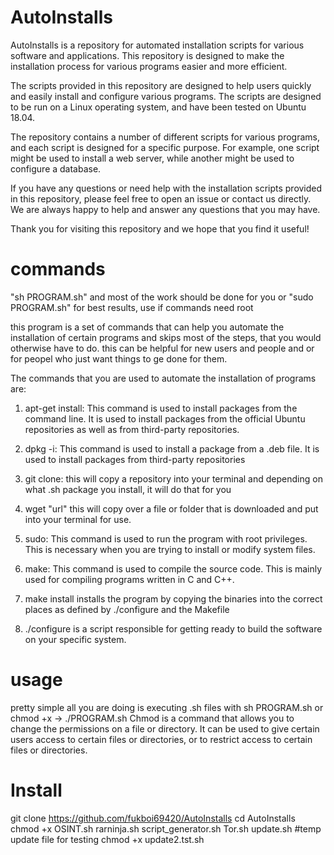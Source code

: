 # AutoInstalls

AutoInstalls is a repository for automated installation scripts for various software and applications. This repository is designed to make the installation process for various programs easier and more efficient. 

The scripts provided in this repository are designed to help users quickly and easily install and configure various programs. The scripts are designed to be run on a Linux operating system, and have been tested on Ubuntu 18.04. 

The repository contains a number of different scripts for various programs, and each script is designed for a specific purpose. For example, one script might be used to install a web server, while another might be used to configure a database.

If you have any questions or need help with the installation scripts provided in this repository, please feel free to open an issue or contact us directly. We are always happy to help and answer any questions that you may have.

Thank you for visiting this repository and we hope that you find it useful!
# commands
"sh PROGRAM.sh" and most of the work should be done for you
or "sudo PROGRAM.sh" for best results, use if commands need root

this program is a set of commands that can help you automate the installation of certain programs and skips most of the steps, that you would otherwise have to do. this can be helpful for new users and people and or for peopel who just want things to ge done for them.

The commands that you are used to automate the installation of programs are:

1. apt-get install: This command is used to install packages from the command line. It is used to install packages from the official Ubuntu repositories as well as from third-party repositories.

2. dpkg -i: This command is used to install a package from a .deb file. It is used to install packages from third-party repositories

3. git clone: this will copy a repository into your terminal and depending on what .sh package you install, it will do that for you

4. wget "url" this will copy over a file or folder that is downloaded and put into your terminal for use.

5. sudo: This command is used to run the program with root privileges. This is necessary when you are trying to install or modify system files.

6. make: This command is used to compile the source code. This is mainly used for compiling programs written in C and C++.

7. make install installs the program by copying the binaries into the correct places as defined by ./configure and the Makefile

8. ./configure is a script responsible for getting ready to build the software on your specific system.

# usage

pretty simple all you are doing is executing .sh files with sh PROGRAM.sh or chmod +x -> ./PROGRAM.sh
Chmod is a command that allows you to change the permissions on a file or directory. It can be used to give certain users access to certain files or directories, or to restrict access to certain files or directories.

# Install

git clone https://github.com/fukboi69420/AutoInstalls
cd AutoInstalls
chmod +x OSINT.sh rarninja.sh script_generator.sh Tor.sh update.sh
#temp update file for testing
chmod +x update2.tst.sh
